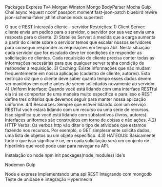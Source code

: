 Packages
  Express
  Tv4
  Morgan
  Winston
  Mongo
  BodyParser
  Mocha
  Gulp
  Chai
  async
  request
  nconf
  passport
  moment
  fast-json-patch
  bluebird
  rewire
  json-schema-faker
  jshint
  chance
  nock
  supertest


O que é REST
  Interação cliente - servidor
  Restrições: 
    1) Client Server: cliente envia um pedido para o servidor, o servidor por sua vez envia uma resposta para o cliente.
    2) Statelles Server: à medida que a carga aumenta a partir do cliente sobre o servidor temos que escalar nossos servidores para conseguir responder as requisições em tempo ábil. Nesta situação cada servidor que for escalado deve ter condições de responder as solicitação de clientes. Cada requisição do cliente precisa conter todas as informações necesárias para que qualquer server tenha condição de responder a requisição.
    3) Caching: Existe informações que não mudam frequentemente em nossa aplicação (cadastro de cliente, autores). Esta restrição diz que o cliente deve saber quanto tempo esses dados devem ser mantidos em cache antes de serem solicitados novamente ao servidor.
    4) Uniform Interface: Quando você está lidando com uma interface RESTful ela irá se comportar de uma maneira muito específica e para isso o REST define tres critérios que devemos seguir para manter nossa aplicação uniforme.
      4.1) Resources: Sempre que estiver lidando com um serviço RESTful você estará lidando com um recurso ou uma série de recursos. Isso significa que você está lidando com substantivos (livros, autores). Interfaces uniformes são construídos em torno de coisas e não ações.
      4.2) HTTP Verbs: Os verbos http vão ditar o tipo de atividade que estamos fazendo nos recursos. Por exemplo, o GET simplesmente solicita dados, uma lista de objetos ou um objeto específico.
      4.3) HATEOUS: Basicamente tudo o que isso significa é ue, em cada solicitação será um conjunto de hiperlinks que você pode usar para navegar na API.

Instalação do node
  npm init
  packages(node_modules)
  Ide's

Nodemon
Gulp


Node e express
Implementando uma api REST
Integrando com mongodb
Teste de unidade e integração
Hypermedia